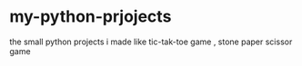 # my-python-prjojects
the small python projects i made like tic-tak-toe game , stone paper scissor game 
